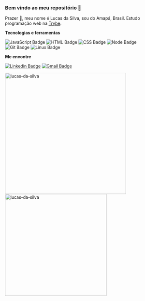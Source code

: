 ### Bem vindo ao meu repositório 🚀
Prazer 👋, meu nome é Lucas da Silva, sou do Amapá, Brasil. Estudo programação web na [Trybe](https://www.betrybe.com/).

**Tecnologias e ferramentas**

![JavaScript Badge](https://img.shields.io/badge/-JavaScript-yellow?style=flat-square&logo=JavaScript&logoColor=white)
![HTML Badge](https://img.shields.io/badge/-HTML-E34F26?style=flat-square&logo=html5&logoColor=white)
![CSS Badge](https://img.shields.io/badge/-CSS-1572B6?style=flat-square&logo=css3&logoColor=white)
![Node Badge](https://img.shields.io/badge/-Node.js-339933?style=flat-square&logo=node.js&logoColor=white)
![Git Badge](https://img.shields.io/badge/-Git-F05032?style=flat-square&logo=git&logoColor=white)
![Linux Badge](https://img.shields.io/badge/-Linux-FCC624?style=flat-square&logo=Linux&logoColor=black)

**Me encontre**

[![Linkedin Badge](https://img.shields.io/badge/-LinkedIn-0077B5?style=flat-square&logo=Linkedin&logoColor=white&link=https://www.linkedin.com/in/gomesanac/)](https://www.linkedin.com/in/lucas-da-silva-2153901a7/)
[![Gmail Badge](https://img.shields.io/badge/-Gmail-D14836?style=flat-square&logo=Gmail&logoColor=white&link=mailto:gomes.anac03@gmail.com)](mailto:lucassouza00012345@gmail.com)

<a href="https://github.com/lucas-da-silva">
  <img align="center" width="400px" src="https://github-readme-stats.vercel.app/api?username=lucas-da-silva&show_icons=true&theme=dark" alt="lucas-da-silva" />
</a>
<a href="https://github.com/lucas-da-silva">
  <img align="center" width="336px" src="https://github-readme-stats.vercel.app/api/top-langs/?username=lucas-da-silva&layout=compact&theme=dark" alt="lucas-da-silva" />
</a>
